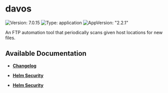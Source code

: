 # davos

![Version: 7.0.15](https://img.shields.io/badge/Version-7.0.15-informational?style=flat-square) ![Type: application](https://img.shields.io/badge/Type-application-informational?style=flat-square) ![AppVersion: "2.2.1"](https://img.shields.io/badge/AppVersion-"2.2.1"-informational?style=flat-square)

An FTP automation tool that periodically scans given host locations for new files.

## Available Documentation

- [**Changelog**](CHANGELOG)

- [**Helm Security**](container-security)

- [**Helm Security**](helm-security)

